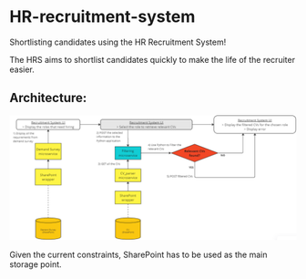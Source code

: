 # HR-recruitment-system
Shortlisting candidates using the HR Recruitment System!

The HRS aims to shortlist candidates quickly to make the life of the recruiter easier.

## Architecture:
![alt text](architecture.png)

Given the current constraints, SharePoint has to be used as the main storage point.
